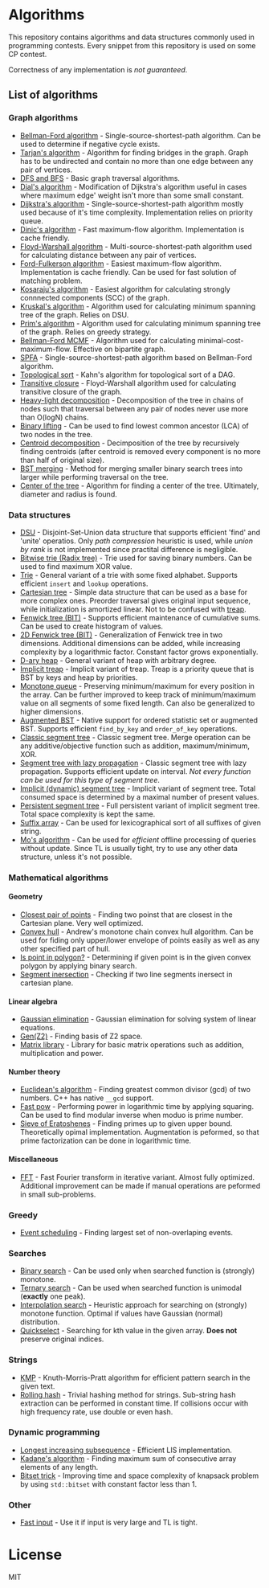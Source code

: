 # Algorithms
This repository contains algorithms and data structures commonly used in programming contests. Every snippet from this repository is used on some CP contest.

Correctness of any implementation is _not guaranteed_.

## List of algorithms
### Graph algorithms
* [Bellman-Ford algorithm](https://github.com/4eyes4u/Algorithms/blob/master/Graphs/Bellman-Ford.cpp) - Single-source-shortest-path algorithm. Can be used to determine if negative cycle exists.
* [Tarjan's algorithm](https://github.com/4eyes4u/Algorithms/blob/master/Graphs/Bridges.cpp) - Algorithm for finding bridges in the graph. Graph has to be undirected and contain no more than one edge between any pair of vertices.
* [DFS and BFS](https://github.com/4eyes4u/Algorithms/blob/master/Graphs/DFS-BFS.cpp) - Basic graph traversal algorithms.
* [Dial's algorithm](https://github.com/4eyes4u/Algorithms/blob/master/Graphs/Dial.cpp) - Modification of Dijkstra's algorithm useful in cases where maximum edge' weight isn't more than some small constant.
* [Dijkstra's algorithm](https://github.com/4eyes4u/Algorithms/blob/master/Graphs/Dijkstra.cpp) - Single-source-shortest-path algorithm mostly used because of it's time complexity. Implementation relies on priority queue.
* [Dinic's algorithm](https://github.com/4eyes4u/Algorithms/blob/master/Graphs/Dinic.cpp) - Fast maximum-flow algorithm. Implementation is cache friendly.
* [Floyd-Warshall algorithm](https://github.com/4eyes4u/Algorithms/blob/master/Graphs/FloydWashall.cpp) - Multi-source-shortest-path algorithm used for calculating distance between any pair of vertices.
* [Ford-Fulkerson algorithm](https://github.com/4eyes4u/Algorithms/blob/master/Graphs/Ford-Fulkerson.cpp) - Easiest maximum-flow algorithm. Implementation is cache friendly. Can be used for fast solution of matching problem.
* [Kosaraju's algorithm](https://github.com/4eyes4u/Algorithms/blob/master/Graphs/Kosaraju.cpp) - Easiest algorithm for calculating strongly connnected components (SCC) of the graph.
* [Kruskal's algorithm](https://github.com/4eyes4u/Algorithms/blob/master/Graphs/Kruskal.cpp) - Algorithm used for calculating minimum spanning tree of the graph. Relies on DSU.
* [Prim's algorithm](https://github.com/4eyes4u/Algorithms/blob/master/Graphs/Prim.cpp) - Algorithm used for calculating minimum spanning tree of the graph. Relies on greedy strategy.
* [Bellman-Ford MCMF](https://github.com/4eyes4u/Algorithms/blob/master/Graphs/MCMF.cpp) - Algorithm used for calculating minimal-cost-maximum-flow. Effective on bipartite graph.
* [SPFA](https://github.com/4eyes4u/Algorithms/blob/master/Graphs/SPFA.cpp) - Single-source-shortest-path algorithm based on Bellman-Ford algorithm.
* [Topological sort](https://github.com/4eyes4u/Algorithms/blob/master/Graphs/TopoSort.cpp) - Kahn's algorithm for topological sort of a DAG.
* [Transitive closure](https://github.com/4eyes4u/Algorithms/blob/master/Graphs/TransitiveClosure.cpp) - Floyd-Warshall algorithm used for calculating transitive closure of the graph.
* [Heavy-light decomposition](https://github.com/4eyes4u/Algorithms/blob/master/Graphs/Tree/HLD.cpp) - Decomposition of the tree in chains of nodes such that traversal between any pair of nodes never use more than O(logN) chains.
* [Binary lifting](https://github.com/4eyes4u/Algorithms/blob/master/Graphs/Tree/LCA.cpp) - Can be used to find lowest common ancestor (LCA) of two nodes in the tree.
* [Centroid decomposition](https://github.com/4eyes4u/Algorithms/blob/master/Graphs/Tree/CentroidDecomposition.cpp) - Decimposition of the tree by recursively finding centroids (after centroid is removed every component is no more than half of original size).
* [BST merging](https://github.com/4eyes4u/Algorithms/blob/master/Graphs/Tree/MergingBST.cpp) - Method for merging smaller binary search trees into larger while performing traversal on the tree.
* [Center of the tree](https://github.com/4eyes4u/Algorithms/blob/master/Graphs/Tree/Center.cpp) - Algorithm for finding a center of the tree. Ultimately, diameter and radius is found.

### Data structures
* [DSU](https://github.com/4eyes4u/Algorithms/blob/master/DataStructures/DSU.cpp) - Disjoint-Set-Union data structure that supports efficient 'find' and 'unite' operatios. Only *path compression* heuristic is used, while *union by rank* is not implemented since practital difference is negligible.
* [Bitwise trie (Radix tree)](https://github.com/4eyes4u/Algorithms/blob/master/DataStructures/BitwiseTrie.cpp) - Trie used for saving binary numbers. Can be used to find maximum XOR value.
* [Trie](https://github.com/4eyes4u/Algorithms/blob/master/DataStructures/Trie.cpp) - General variant of a trie with some fixed alphabet. Supports efficient `insert` and `lookup` operations.
* [Cartesian tree](https://github.com/4eyes4u/Algorithms/blob/master/DataStructures/CartesianTree.cpp) - Simple data structure that can be used as a base for more complex ones. Preorder traversal gives original input sequence, while initialization is amortized linear. Not to be confused with [treap](https://github.com/4eyes4u/Algorithms/blob/master/DataStructures/ImplicitTreap.cpp).
* [Fenwick tree (BIT)](https://github.com/4eyes4u/Algorithms/blob/master/DataStructures/FenwickTree.cpp) - Supports efficient maintenance of cumulative sums. Can be used to create histogram of values.
* [2D Fenwick tree (BIT)](https://github.com/4eyes4u/Algorithms/blob/master/DataStructures/FenwickTree2D.cpp) - Generalization of Fenwick tree in two dimensions. Additional dimensions can be added, while increasing complexity by a logarithmic factor. Constant factor grows exponentially.
* [D-ary heap](https://github.com/4eyes4u/Algorithms/blob/master/DataStructures/Heap.cpp) - General variant of heap with arbitrary degree.
* [Implicit treap](https://github.com/4eyes4u/Algorithms/blob/master/DataStructures/ImplicitTreap.cpp) - Implicit variant of treap. Treap is a priority queue that is BST by keys and heap by priorities.
* [Monotone queue](https://github.com/4eyes4u/Algorithms/blob/master/DataStructures/MonotoneQueue.cpp) - Preserving minimum/maximum for every position in the array. Can be further improved to keep track of minimum/maximum value on all segments of some fixed length. Can also be generalized to higher dimensions.
* [Augmented BST](https://github.com/4eyes4u/Algorithms/blob/master/DataStructures/OrderedStatisticSet.cpp) - Native support for ordered statistic set or augmented BST. Supports efficient `find_by_key` and `order_of_key` operations.
* [Classic segment tree](https://github.com/4eyes4u/Algorithms/blob/master/DataStructures/SegmentTree.cpp) - Classic segment tree. Merge operation can be any additive/objective function such as addition, maximum/minimum, XOR.
* [Segment tree with lazy propagation](https://github.com/4eyes4u/Algorithms/blob/master/DataStructures/SegmentTreeLazy.cpp) - Classic segment tree with lazy propagation. Supports efficient update on interval. *Not every function can be used for this type of segment tree*.
* [Implicit (dynamic) segment tree](https://github.com/4eyes4u/Algorithms/blob/master/DataStructures/ImplicitSegmentTree.cpp) - Implicit variant of segment tree. Total consumed space is determined by a maximal number of present values.
* [Persistent segment tree](https://github.com/4eyes4u/Algorithms/blob/master/DataStructures/PersistentSegmentTree.cpp) - Full persistent variant of implicit segment tree. Total space complexity is kept the same.
* [Suffix array](https://github.com/4eyes4u/Algorithms/blob/master/DataStructures/SuffixArray.cpp) - Can be used for lexicographical sort of all suffixes of given string.
* [Mo's algorithm](https://github.com/4eyes4u/Algorithms/blob/master/DataStructures/Mo.cpp) - Can be used for *efficient* offline processing of queries without update. Since TL is usually tight, try to use any other data structure, unless it's not possible.

### Mathematical algorithms
#### Geometry
* [Closest pair of points](https://github.com/4eyes4u/Algorithms/blob/master/Math/Geometry/ClosestPairOfPoints.cpp) - Finding two poinst that are closest in the Cartesian plane. Very well optimized.
* [Convex hull](https://github.com/4eyes4u/Algorithms/blob/master/Math/Geometry/ConvexHull.cpp) - Andrew's monotone chain convex hull algorithm. Can be used for fiding only upper/lower envelope of points easily as well as any other specified part of hull.
* [Is point in polygon?](https://github.com/4eyes4u/Algorithms/blob/master/Math/Geometry/PointInConvexPolygon.cpp) - Determining if given point is in the given convex polygon by applying binary search.
* [Segment inersection](https://github.com/4eyes4u/Algorithms/blob/master/Math/Geometry/SegmentIntersection.cpp) - Checking if two line segments inersect in cartesian plane.
#### Linear algebra
* [Gaussian elimination](https://github.com/4eyes4u/Algorithms/blob/master/Math/LinearAlgebra/GaussianElimination.cpp) - Gaussian elimination for solving system of linear equations.
* [Gen(Z2)](https://github.com/4eyes4u/Algorithms/blob/master/Math/LinearAlgebra/GeneratorOfZ2.cpp) - Finding basis of Z2 space.
* [Matrix library](https://github.com/4eyes4u/Algorithms/blob/master/Math/LinearAlgebra/Matrix.cpp) - Library for basic matrix operations such as addition, multiplication and power.
#### Number theory
* [Euclidean's algorithm](https://github.com/4eyes4u/Algorithms/blob/master/Math/NumberTheory/Euclidean.cpp) - Finding greatest common divisor (gcd) of two numbers. C++ has native `__gcd` support.
* [Fast pow](https://github.com/4eyes4u/Algorithms/blob/master/Math/NumberTheory/ExponentialBySquaring.cpp) - Performing power in logarithmic time by applying squaring. Can be used to find modular inverse when moduo is prime number.
* [Sieve of Eratoshenes](https://github.com/4eyes4u/Algorithms/blob/master/Math/NumberTheory/SieveOfEratoshenes.cpp) - Finding primes up to given upper bound. Theoretically opimal implementation. Augmentation is peformed, so that prime factorization can be done in logarithmic time.
#### Miscellaneous
* [FFT](https://github.com/4eyes4u/Algorithms/blob/master/Math/FFT.cpp) - Fast Fourier transform in iterative variant. Almost fully optimized. Additional improvement can be made if manual operations are peformed in small sub-problems.

### Greedy
* [Event scheduling](https://github.com/4eyes4u/Algorithms/tree/master/Greedy) - Finding largest set of non-overlaping events.

### Searches
* [Binary search](https://github.com/4eyes4u/Algorithms/blob/master/Searches/BinarySearch.cpp) - Can be used only when searched function is (strongly) monotone.
* [Ternary search](https://github.com/4eyes4u/Algorithms/blob/master/Searches/TernarySearch.cpp) - Can be used when searched function is unimodal (__exactly__ one peak).
* [Interpolation search](https://github.com/4eyes4u/Algorithms/blob/master/Searches/InterpolationSearch.cpp) - Heuristic approach for searching on (strongly) monotone function. Optimal if values have Gaussian (normal) distribution.
* [Quickselect](https://github.com/4eyes4u/Algorithms/blob/master/Searches/Quickselect.cpp) - Searching for kth value in the given array. __Does not__ preserve original indices.

### Strings
* [KMP](https://github.com/4eyes4u/Algorithms/blob/master/Strings/KMP.cpp) - Knuth-Morris-Pratt algorithm for efficient pattern search in the given text.
* [Rolling hash](https://github.com/4eyes4u/Algorithms/blob/master/Strings/RollingHash.cpp) - Trivial hashing method for strings. Sub-string hash extraction can be performed in constant time. If collisions occur with high frequency rate, use double or even hash.

### Dynamic programming
* [Longest increasing subsequence](https://github.com/4eyes4u/Algorithms/blob/master/DynamicProgramming/LIS.cpp) - Efficient LIS implementation.
* [Kadane's algorithm](https://github.com/4eyes4u/Algorithms/blob/master/DynamicProgramming/Kadane.cpp) - Finding maximum sum of consecutive array elements of any length.
* [Bitset trick](https://github.com/4eyes4u/Algorithms/blob/master/DynamicProgramming/BitsetTrick.cpp) - Improving time and space complexity of knapsack problem by using `std::bitset` with constant factor less than 1.

### Other
* [Fast input](https://github.com/4eyes4u/Algorithms/tree/master/Other) - Use it if input is very large and TL is tight.

# License
MIT
